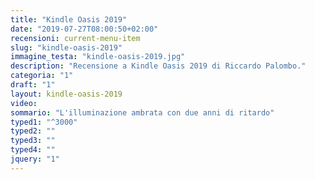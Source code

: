 ```yaml
---
title: "Kindle Oasis 2019"
date: "2019-07-27T08:00:50+02:00"
recensioni: current-menu-item
slug: "kindle-oasis-2019"
immagine_testa: "kindle-oasis-2019.jpg"
description: "Recensione a Kindle Oasis 2019 di Riccardo Palombo."
categoria: "1"
draft: "1"
layout: kindle-oasis-2019
video:
sommario: "L'illuminazione ambrata con due anni di ritardo"
typed1: "^3000"
typed2: ""
typed3: ""
typed4: ""
jquery: "1"
---
```


